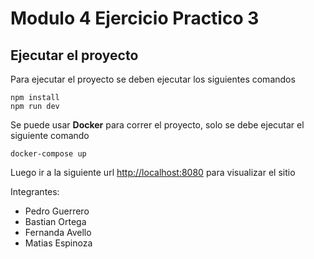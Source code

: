 # Modulo 4 Ejercicio Practico 3

## Ejecutar el proyecto

Para ejecutar el proyecto se deben ejecutar los siguientes comandos

```
npm install
npm run dev
```

Se puede usar **Docker** para correr el proyecto, solo se debe ejecutar el siguiente comando

```
docker-compose up
```

Luego ir a la siguiente url [http://localhost:8080](http://localhost:8080) para visualizar el sitio

Integrantes:

- Pedro Guerrero
- Bastian Ortega
- Fernanda Avello
- Matias Espinoza

